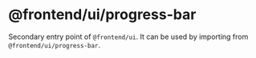 # @frontend/ui/progress-bar

Secondary entry point of `@frontend/ui`. It can be used by importing from `@frontend/ui/progress-bar`.
